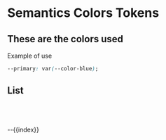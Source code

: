 # Semantics Colors Tokens

## These are the colors used

Example of use

```css
--primary: var(--color-blue);
```

## List

<script setup lang="ts">
import colorDoc from './stylesContainer.vue'

const themeList = {
  'primary-color': 'var(--color-blue)',
  'text-default-color': 'var(--color-white)',
  'error-color': 'var(--color-red)',
  'valid-color': 'var(--color-green)',
  'info-color': 'var(--color-orange)',
  'icon-default-color': 'var(--color-grey-10)',
  'panel-background-header': 'var(--color-grey-60)',
  'panel-background-body': 'var(--color-grey-50)',
  'panel-background-separator': 'var(--color-grey-20)',
  'panel-background-alternative': 'var(--color-grey-30)',
  'input-background': 'var(--color-grey-55)',
  'background': 'var(--color-grey-55)',
}

</script>
<div class="colorContainer">
<colorDoc v-for="(item, index) in themeList" :copyContent="`var(--${index})`">
    <div class="blockColor" :style="{
        'backgroundColor': item
    }" >
    </div>
    --{{index}}
</colorDoc >
</div>

<style>
    .blockColor{
        width: 120px;
        height: 50px;
    }
    .colorContainer{
        display: grid;
        grid-template-columns: 1fr 1fr  1fr;
        column-gap: 15px;
    }

    </style>
